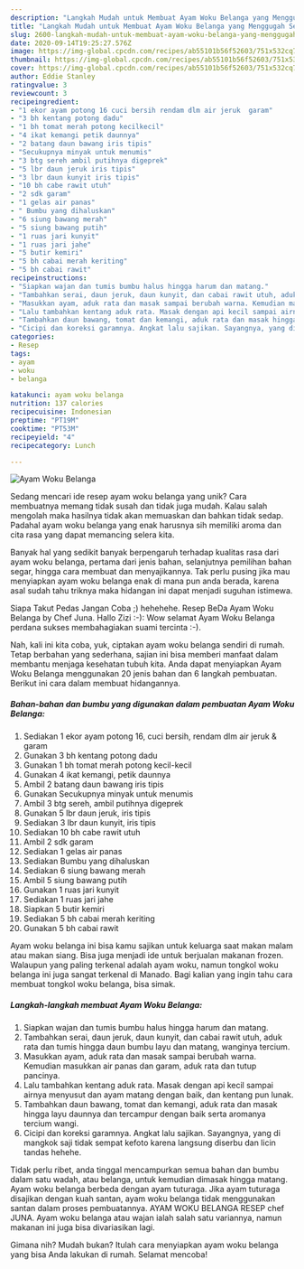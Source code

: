```yaml
---
description: "Langkah Mudah untuk Membuat Ayam Woku Belanga yang Menggugah Selera"
title: "Langkah Mudah untuk Membuat Ayam Woku Belanga yang Menggugah Selera"
slug: 2600-langkah-mudah-untuk-membuat-ayam-woku-belanga-yang-menggugah-selera
date: 2020-09-14T19:25:27.576Z
image: https://img-global.cpcdn.com/recipes/ab55101b56f52603/751x532cq70/ayam-woku-belanga-foto-resep-utama.jpg
thumbnail: https://img-global.cpcdn.com/recipes/ab55101b56f52603/751x532cq70/ayam-woku-belanga-foto-resep-utama.jpg
cover: https://img-global.cpcdn.com/recipes/ab55101b56f52603/751x532cq70/ayam-woku-belanga-foto-resep-utama.jpg
author: Eddie Stanley
ratingvalue: 3
reviewcount: 3
recipeingredient:
- "1 ekor ayam potong 16 cuci bersih rendam dlm air jeruk  garam"
- "3 bh kentang potong dadu"
- "1 bh tomat merah potong kecilkecil"
- "4 ikat kemangi petik daunnya"
- "2 batang daun bawang iris tipis"
- "Secukupnya minyak untuk menumis"
- "3 btg sereh ambil putihnya digeprek"
- "5 lbr daun jeruk iris tipis"
- "3 lbr daun kunyit iris tipis"
- "10 bh cabe rawit utuh"
- "2 sdk garam"
- "1 gelas air panas"
- " Bumbu yang dihaluskan"
- "6 siung bawang merah"
- "5 siung bawang putih"
- "1 ruas jari kunyit"
- "1 ruas jari jahe"
- "5 butir kemiri"
- "5 bh cabai merah keriting"
- "5 bh cabai rawit"
recipeinstructions:
- "Siapkan wajan dan tumis bumbu halus hingga harum dan matang."
- "Tambahkan serai, daun jeruk, daun kunyit, dan cabai rawit utuh, aduk rata dan tumis hingga daun bumbu layu dan matang, wanginya tercium."
- "Masukkan ayam, aduk rata dan masak sampai berubah warna. Kemudian masukkan air panas dan garam, aduk rata dan tutup pancinya."
- "Lalu tambahkan kentang aduk rata. Masak dengan api kecil sampai airnya menyusut dan ayam matang dengan baik, dan kentang pun lunak."
- "Tambahkan daun bawang, tomat dan kemangi, aduk rata dan masak hingga layu daunnya dan tercampur dengan baik serta aromanya tercium wangi."
- "Cicipi dan koreksi garamnya. Angkat lalu sajikan. Sayangnya, yang di mangkok saji tidak sempat kefoto karena langsung diserbu dan licin tandas hehehe."
categories:
- Resep
tags:
- ayam
- woku
- belanga

katakunci: ayam woku belanga 
nutrition: 137 calories
recipecuisine: Indonesian
preptime: "PT19M"
cooktime: "PT53M"
recipeyield: "4"
recipecategory: Lunch

---
```



![Ayam Woku Belanga](https://img-global.cpcdn.com/recipes/ab55101b56f52603/751x532cq70/ayam-woku-belanga-foto-resep-utama.jpg)

Sedang mencari ide resep ayam woku belanga yang unik? Cara membuatnya memang tidak susah dan tidak juga mudah. Kalau salah mengolah maka hasilnya tidak akan memuaskan dan bahkan tidak sedap. Padahal ayam woku belanga yang enak harusnya sih memiliki aroma dan cita rasa yang dapat memancing selera kita.

Banyak hal yang sedikit banyak berpengaruh terhadap kualitas rasa dari ayam woku belanga, pertama dari jenis bahan, selanjutnya pemilihan bahan segar, hingga cara membuat dan menyajikannya. Tak perlu pusing jika mau menyiapkan ayam woku belanga enak di mana pun anda berada, karena asal sudah tahu triknya maka hidangan ini dapat menjadi suguhan istimewa.

Siapa Takut Pedas Jangan Coba ;) hehehehe. Resep BeDa Ayam Woku Belanga by Chef Juna. Hallo Zizi :-): Wow selamat Ayam Woku Belanga perdana sukses membahagiakan suami tercinta :-).


Nah, kali ini kita coba, yuk, ciptakan ayam woku belanga sendiri di rumah. Tetap berbahan yang sederhana, sajian ini bisa memberi manfaat dalam membantu menjaga kesehatan tubuh kita. Anda dapat menyiapkan Ayam Woku Belanga menggunakan 20 jenis bahan dan 6 langkah pembuatan. Berikut ini cara dalam membuat hidangannya.

<!--inarticleads1-->

##### Bahan-bahan dan bumbu yang digunakan dalam pembuatan Ayam Woku Belanga:

1. Sediakan 1 ekor ayam potong 16, cuci bersih, rendam dlm air jeruk &amp; garam
1. Gunakan 3 bh kentang potong dadu
1. Gunakan 1 bh tomat merah potong kecil-kecil
1. Gunakan 4 ikat kemangi, petik daunnya
1. Ambil 2 batang daun bawang iris tipis
1. Gunakan Secukupnya minyak untuk menumis
1. Ambil 3 btg sereh, ambil putihnya digeprek
1. Gunakan 5 lbr daun jeruk, iris tipis
1. Sediakan 3 lbr daun kunyit, iris tipis
1. Sediakan 10 bh cabe rawit utuh
1. Ambil 2 sdk garam
1. Sediakan 1 gelas air panas
1. Sediakan  Bumbu yang dihaluskan
1. Sediakan 6 siung bawang merah
1. Ambil 5 siung bawang putih
1. Gunakan 1 ruas jari kunyit
1. Sediakan 1 ruas jari jahe
1. Siapkan 5 butir kemiri
1. Sediakan 5 bh cabai merah keriting
1. Gunakan 5 bh cabai rawit


Ayam woku belanga ini bisa kamu sajikan untuk keluarga saat makan malam atau makan siang. Bisa juga menjadi ide untuk berjualan makanan frozen. Walaupun yang paling terkenal adalah ayam woku, namun tongkol woku belanga ini juga sangat terkenal di Manado. Bagi kalian yang ingin tahu cara membuat tongkol woku belanga, bisa simak. 

<!--inarticleads2-->

##### Langkah-langkah membuat Ayam Woku Belanga:

1. Siapkan wajan dan tumis bumbu halus hingga harum dan matang.
1. Tambahkan serai, daun jeruk, daun kunyit, dan cabai rawit utuh, aduk rata dan tumis hingga daun bumbu layu dan matang, wanginya tercium.
1. Masukkan ayam, aduk rata dan masak sampai berubah warna. Kemudian masukkan air panas dan garam, aduk rata dan tutup pancinya.
1. Lalu tambahkan kentang aduk rata. Masak dengan api kecil sampai airnya menyusut dan ayam matang dengan baik, dan kentang pun lunak.
1. Tambahkan daun bawang, tomat dan kemangi, aduk rata dan masak hingga layu daunnya dan tercampur dengan baik serta aromanya tercium wangi.
1. Cicipi dan koreksi garamnya. Angkat lalu sajikan. Sayangnya, yang di mangkok saji tidak sempat kefoto karena langsung diserbu dan licin tandas hehehe.


Tidak perlu ribet, anda tinggal mencampurkan semua bahan dan bumbu dalam satu wadah, atau belanga, untuk kemudian dimasak hingga matang. Ayam woku belanga berbeda dengan ayam tuturaga. Jika ayam tuturaga disajikan dengan kuah santan, ayam woku belanga tidak menggunakan santan dalam proses pembuatannya. AYAM WOKU BELANGA RESEP chef JUNA. Ayam woku belanga atau wajan ialah salah satu variannya, namun makanan ini juga bisa divariasikan lagi. 

Gimana nih? Mudah bukan? Itulah cara menyiapkan ayam woku belanga yang bisa Anda lakukan di rumah. Selamat mencoba!

